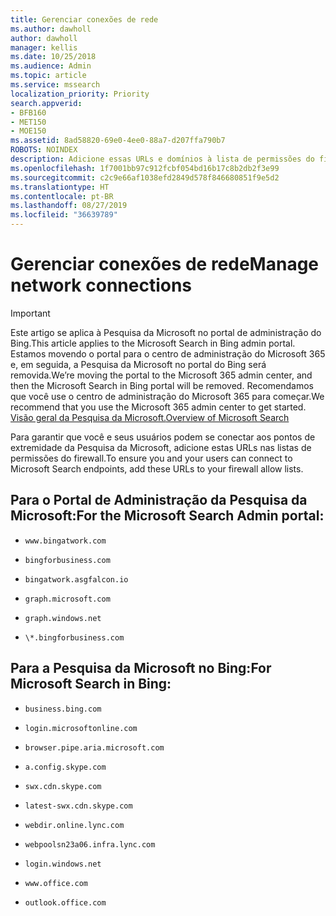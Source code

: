 ```yaml
---
title: Gerenciar conexões de rede
ms.author: dawholl
author: dawholl
manager: kellis
ms.date: 10/25/2018
ms.audience: Admin
ms.topic: article
ms.service: mssearch
localization_priority: Priority
search.appverid:
- BFB160
- MET150
- MOE150
ms.assetid: 8ad58820-69e0-4ee0-88a7-d207ffa790b7
ROBOTS: NOINDEX
description: Adicione essas URLs e domínios à lista de permissões do firewall para os usuários acessarem facilmente a Pesquisa da Microsoft
ms.openlocfilehash: 1f7001bb97c912fcbf054bd16b17c8b2db2f3e99
ms.sourcegitcommit: c2c9e66af1038efd2849d578f846680851f9e5d2
ms.translationtype: HT
ms.contentlocale: pt-BR
ms.lasthandoff: 08/27/2019
ms.locfileid: "36639789"
---
```

# <a name="manage-network-connections"></a><span data-ttu-id="9c915-103">Gerenciar conexões de rede</span><span class="sxs-lookup"><span data-stu-id="9c915-103">Manage network connections</span></span>

> [!IMPORTANT]
> <span data-ttu-id="9c915-104">Este artigo se aplica à Pesquisa da Microsoft no portal de administração do Bing.</span><span class="sxs-lookup"><span data-stu-id="9c915-104">This article applies to the Microsoft Search in Bing admin portal.</span></span> <span data-ttu-id="9c915-105">Estamos movendo o portal para o centro de administração do Microsoft 365 e, em seguida, a Pesquisa da Microsoft no portal do Bing será removida.</span><span class="sxs-lookup"><span data-stu-id="9c915-105">We’re moving the portal to the Microsoft 365 admin center, and then the Microsoft Search in Bing portal will be removed.</span></span> <span data-ttu-id="9c915-106">Recomendamos que você use o centro de administração do Microsoft 365 para começar.</span><span class="sxs-lookup"><span data-stu-id="9c915-106">We recommend that you use the Microsoft 365 admin center to get started.</span></span> [<span data-ttu-id="9c915-107">Visão geral da Pesquisa da Microsoft.</span><span class="sxs-lookup"><span data-stu-id="9c915-107">Overview of Microsoft Search</span></span>](overview-microsoft-search.md)
    
<span data-ttu-id="9c915-108">Para garantir que você e seus usuários podem se conectar aos pontos de extremidade da Pesquisa da Microsoft, adicione estas URLs nas listas de permissões do firewall.</span><span class="sxs-lookup"><span data-stu-id="9c915-108">To ensure you and your users can connect to Microsoft Search endpoints, add these URLs to your firewall allow lists.</span></span>
  
## <a name="for-the-microsoft-search-admin-portal"></a><span data-ttu-id="9c915-109">Para o Portal de Administração da Pesquisa da Microsoft:</span><span class="sxs-lookup"><span data-stu-id="9c915-109">For the Microsoft Search Admin portal:</span></span>

- `www.bingatwork.com`
    
- `bingforbusiness.com`
    
- `bingatwork.asgfalcon.io`
    
- `graph.microsoft.com`
    
- `graph.windows.net`
    
- `\*.bingforbusiness.com`
    
## <a name="for-microsoft-search-in-bing"></a><span data-ttu-id="9c915-110">Para a Pesquisa da Microsoft no Bing:</span><span class="sxs-lookup"><span data-stu-id="9c915-110">For Microsoft Search in Bing:</span></span>

- `business.bing.com`
    
- `login.microsoftonline.com`
    
- `browser.pipe.aria.microsoft.com`
    
- `a.config.skype.com`
    
- `swx.cdn.skype.com`
    
- `latest-swx.cdn.skype.com`
    
- `webdir.online.lync.com`
    
- `webpoolsn23a06.infra.lync.com`
    
- `login.windows.net`
    
- `www.office.com`
    
- `outlook.office.com`
